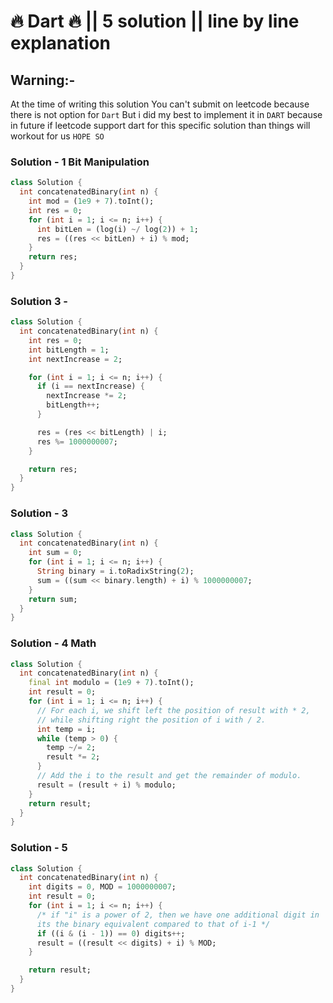 # 🔥 Dart 🔥 || 5 solution || line by line explanation

## Warning:-

At the time of writing this solution You can't submit on leetcode because there is not option for `Dart` But i did my best to implement it in `DART` because in future if leetcode support dart for this specific solution than things will workout for us `HOPE SO`

### Solution - 1 Bit Manipulation

```dart
class Solution {
  int concatenatedBinary(int n) {
    int mod = (1e9 + 7).toInt();
    int res = 0;
    for (int i = 1; i <= n; i++) {
      int bitLen = (log(i) ~/ log(2)) + 1;
      res = ((res << bitLen) + i) % mod;
    }
    return res;
  }
}
```

### Solution 3 -

```dart
class Solution {
  int concatenatedBinary(int n) {
    int res = 0;
    int bitLength = 1;
    int nextIncrease = 2;

    for (int i = 1; i <= n; i++) {
      if (i == nextIncrease) {
        nextIncrease *= 2;
        bitLength++;
      }

      res = (res << bitLength) | i;
      res %= 1000000007;
    }

    return res;
  }
}
```

### Solution - 3

```dart
class Solution {
  int concatenatedBinary(int n) {
    int sum = 0;
    for (int i = 1; i <= n; i++) {
      String binary = i.toRadixString(2);
      sum = ((sum << binary.length) + i) % 1000000007;
    }
    return sum;
  }
}
```

### Solution - 4 Math

```dart
class Solution {
  int concatenatedBinary(int n) {
    final int modulo = (1e9 + 7).toInt();
    int result = 0;
    for (int i = 1; i <= n; i++) {
      // For each i, we shift left the position of result with * 2,
      // while shifting right the position of i with / 2.
      int temp = i;
      while (temp > 0) {
        temp ~/= 2;
        result *= 2;
      }
      // Add the i to the result and get the remainder of modulo.
      result = (result + i) % modulo;
    }
    return result;
  }
}
```

### Solution - 5

```dart
class Solution {
  int concatenatedBinary(int n) {
    int digits = 0, MOD = 1000000007;
    int result = 0;
    for (int i = 1; i <= n; i++) {
      /* if "i" is a power of 2, then we have one additional digit in
      its the binary equivalent compared to that of i-1 */
      if ((i & (i - 1)) == 0) digits++;
      result = ((result << digits) + i) % MOD;
    }

    return result;
  }
}
```
